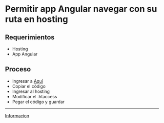 # Permitir app Angular navegar con su ruta en hosting

## Requerimientos
- Hosting
- App Angular

## Proceso

- Ingresar a [Aquí](https://julianpoemp.github.io/ngx-htaccess-generator/#/generator)
- Copiar el código
- Ingresar al hosting
- Modificar el .htaccess
- Pegar el código y guardar  

---
[Informacion](https://julianpoemp.github.io/ngx-htaccess-generator/#/further-information)